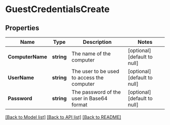 # GuestCredentialsCreate

## Properties
Name | Type | Description | Notes
------------ | ------------- | ------------- | -------------
**ComputerName** | **string** | The name of the computer | [optional] [default to null]
**UserName** | **string** | The user to be used to access the computer | [optional] [default to null]
**Password** | **string** | The password of the user in Base64 format | [optional] [default to null]

[[Back to Model list]](../README.md#documentation-for-models) [[Back to API list]](../README.md#documentation-for-api-endpoints) [[Back to README]](../README.md)

